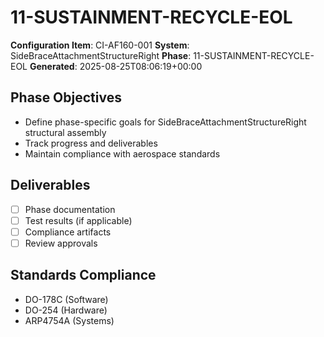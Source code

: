 # 11-SUSTAINMENT-RECYCLE-EOL

**Configuration Item**: CI-AF160-001
**System**: SideBraceAttachmentStructureRight
**Phase**: 11-SUSTAINMENT-RECYCLE-EOL
**Generated**: 2025-08-25T08:06:19+00:00

## Phase Objectives
- Define phase-specific goals for SideBraceAttachmentStructureRight structural assembly
- Track progress and deliverables
- Maintain compliance with aerospace standards

## Deliverables
- [ ] Phase documentation
- [ ] Test results (if applicable)
- [ ] Compliance artifacts
- [ ] Review approvals

## Standards Compliance
- DO-178C (Software)
- DO-254 (Hardware)
- ARP4754A (Systems)

